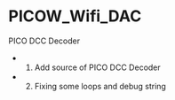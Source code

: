 # PICOW_Wifi_DAC
PICO DCC Decoder

 - 1. Add source of PICO DCC Decoder
 - 2. Fixing some loops and debug string

